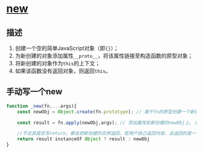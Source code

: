# [new](https://juejin.cn/post/6844903937405878280)

## 描述

1. 创建一个空的简单JavaScript对象（即`{}`）；
2. 为新创建的对象添加属性`__proto__`，将该属性链接至构造函数的原型对象；
3. 将新创建的对象作为`this`的上下文；
4. 如果该函数没有返回对象，则返回`this`。

## 手动写一个new

```js
function _new(fn,...args){ 
    const newObj = Object.create(fn.prototype); // 基于fn的原型创建一个新的空对象

    const result = fn.apply(newObj,args); // 添加属性到新创建的newObj上, 并获取fn函数执行的结果

    //不论其是否写return，都会把新创建的实例返回，若用户自己返回内容，且返回的是一个引用类型值，则会覆盖默认返回的实例
    return result instanceOf Object ? result : newObj 
}
```